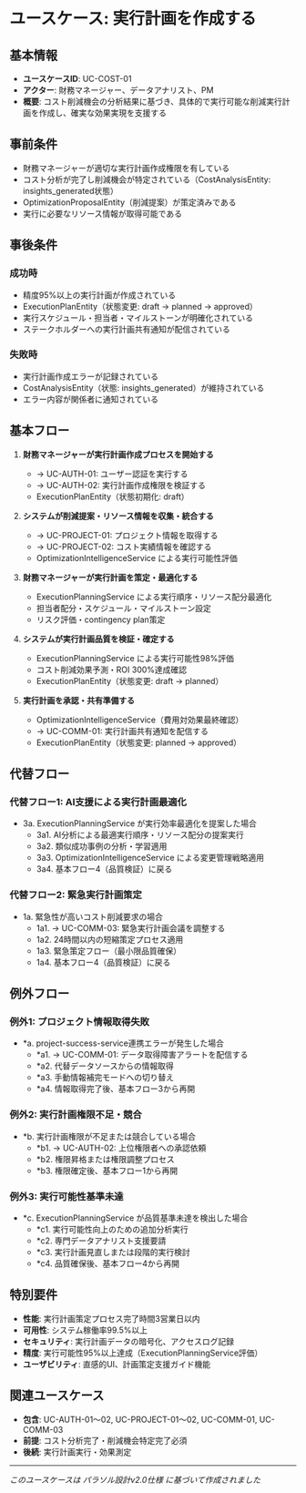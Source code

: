 # ユースケース: 実行計画を作成する

## 基本情報
- **ユースケースID**: UC-COST-01
- **アクター**: 財務マネージャー、データアナリスト、PM
- **概要**: コスト削減機会の分析結果に基づき、具体的で実行可能な削減実行計画を作成し、確実な効果実現を支援する

## 事前条件
- 財務マネージャーが適切な実行計画作成権限を有している
- コスト分析が完了し削減機会が特定されている（CostAnalysisEntity: insights_generated状態）
- OptimizationProposalEntity（削減提案）が策定済みである
- 実行に必要なリソース情報が取得可能である

## 事後条件
### 成功時
- 精度95%以上の実行計画が作成されている
- ExecutionPlanEntity（状態変更: draft → planned → approved）
- 実行スケジュール・担当者・マイルストーンが明確化されている
- ステークホルダーへの実行計画共有通知が配信されている

### 失敗時
- 実行計画作成エラーが記録されている
- CostAnalysisEntity（状態: insights_generated）が維持されている
- エラー内容が関係者に通知されている

## 基本フロー
1. **財務マネージャーが実行計画作成プロセスを開始する**
   - → UC-AUTH-01: ユーザー認証を実行する
   - → UC-AUTH-02: 実行計画作成権限を検証する
   - ExecutionPlanEntity（状態初期化: draft）

2. **システムが削減提案・リソース情報を収集・統合する**
   - → UC-PROJECT-01: プロジェクト情報を取得する
   - → UC-PROJECT-02: コスト実績情報を確認する
   - OptimizationIntelligenceService による実行可能性評価

3. **財務マネージャーが実行計画を策定・最適化する**
   - ExecutionPlanningService による実行順序・リソース配分最適化
   - 担当者配分・スケジュール・マイルストーン設定
   - リスク評価・contingency plan策定

4. **システムが実行計画品質を検証・確定する**
   - ExecutionPlanningService による実行可能性98%評価
   - コスト削減効果予測・ROI 300%達成確認
   - ExecutionPlanEntity（状態変更: draft → planned）

5. **実行計画を承認・共有準備する**
   - OptimizationIntelligenceService（費用対効果最終確認）
   - → UC-COMM-01: 実行計画共有通知を配信する
   - ExecutionPlanEntity（状態変更: planned → approved）

## 代替フロー
### 代替フロー1: AI支援による実行計画最適化
- 3a. ExecutionPlanningService が実行効率最適化を提案した場合
  - 3a1. AI分析による最適実行順序・リソース配分の提案実行
  - 3a2. 類似成功事例の分析・学習適用
  - 3a3. OptimizationIntelligenceService による変更管理戦略適用
  - 3a4. 基本フロー4（品質検証）に戻る

### 代替フロー2: 緊急実行計画策定
- 1a. 緊急性が高いコスト削減要求の場合
  - 1a1. → UC-COMM-03: 緊急実行計画会議を調整する
  - 1a2. 24時間以内の短縮策定プロセス適用
  - 1a3. 緊急策定フロー（最小限品質確保）
  - 1a4. 基本フロー4（品質検証）に戻る

## 例外フロー
### 例外1: プロジェクト情報取得失敗
- *a. project-success-service連携エラーが発生した場合
  - *a1. → UC-COMM-01: データ取得障害アラートを配信する
  - *a2. 代替データソースからの情報取得
  - *a3. 手動情報補完モードへの切り替え
  - *a4. 情報取得完了後、基本フロー3から再開

### 例外2: 実行計画権限不足・競合
- *b. 実行計画権限が不足または競合している場合
  - *b1. → UC-AUTH-02: 上位権限者への承認依頼
  - *b2. 権限昇格または権限調整プロセス
  - *b3. 権限確定後、基本フロー1から再開

### 例外3: 実行可能性基準未達
- *c. ExecutionPlanningService が品質基準未達を検出した場合
  - *c1. 実行可能性向上のための追加分析実行
  - *c2. 専門データアナリスト支援要請
  - *c3. 実行計画見直しまたは段階的実行検討
  - *c4. 品質確保後、基本フロー4から再開

## 特別要件
- **性能**: 実行計画策定プロセス完了時間3営業日以内
- **可用性**: システム稼働率99.5%以上
- **セキュリティ**: 実行計画データの暗号化、アクセスログ記録
- **精度**: 実行可能性95%以上達成（ExecutionPlanningService評価）
- **ユーザビリティ**: 直感的UI、計画策定支援ガイド機能

## 関連ユースケース
- **包含**: UC-AUTH-01〜02, UC-PROJECT-01〜02, UC-COMM-01, UC-COMM-03
- **前提**: コスト分析完了・削減機会特定完了必須
- **後続**: 実行計画実行・効果測定

---
*このユースケースは パラソル設計v2.0仕様 に基づいて作成されました*
